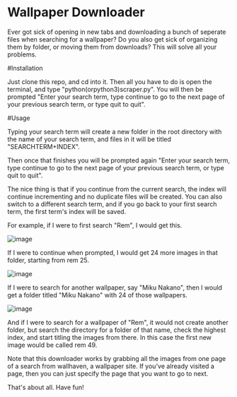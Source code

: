 # Wallpaper Downloader

Ever got sick of opening in new tabs and downloading a bunch of seperate files when searching for a wallpaper? Do you also get sick of organizing them by folder,
or moving them from downloads? This will solve all your problems.

#Installation

Just clone this repo, and cd into it.
Then all you have to do is open the terminal, and type "python(orpython3)scraper.py". You will then be prompted 
"Enter your search term, type continue to go to the next page of your previous search term, or type quit to quit".

#Usage

Typing your search term will create a new folder in the root directory with the name of your search term, and files in it will be titled "SEARCHTERM+INDEX".

Then once that finishes you will be prompted again "Enter your search term, type continue to go to the next page of your previous search term, or type quit to quit".

The nice thing is that if you continue from the current search, the index will continue incrementing and no duplicate files will be created. 
You can also switch to a different search term, and if you go back to your first search term, the first term's index will be saved.

For example, if I were to first search "Rem", I would get this. 

![image](https://user-images.githubusercontent.com/40068612/186287997-2312e054-db1a-4977-9384-a0278ca8b606.png)

If I were to continue when prompted, I would get 24 more images in that folder, starting from rem 25. 

![image](https://user-images.githubusercontent.com/40068612/186288217-745a2182-ba98-47b5-aadf-bac6f0c463c5.png)

If I were to search for another wallpaper, say "Miku Nakano",
then I would get a folder titled "Miku Nakano" with 24 of those wallpapers. 

![image](https://user-images.githubusercontent.com/40068612/186288367-7b42d1f5-ddfd-4c64-bda0-b66c4629df73.png)

And if I were to search for a wallpaper of "Rem", it would not create another folder,
but search the directory for a folder of that name, check the highest index, and start titling the images from there. In this case the first new image would
be called rem 49. 

Note that this downloader works by grabbing all the images from one page of a search from wallhaven, a wallpaper site. If you've already visited a page, then
you can just specify the page that you want to go to next.

That's about all. Have fun!
